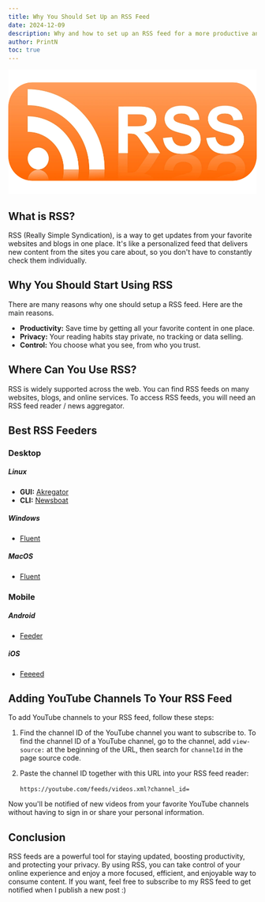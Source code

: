 ```yaml
---
title: Why You Should Set Up an RSS Feed
date: 2024-12-09
description: Why and how to set up an RSS feed for a more productive and private online experience.
author: PrintN
toc: true
---
```


![Introduction Image](0.webp)
## What is RSS?
RSS (Really Simple Syndication), is a way to get updates from your favorite websites and blogs in one place. It's like a personalized feed that delivers new content from the sites you care about, so you don't have to constantly check them individually.

## Why You Should Start Using RSS
There are many reasons why one should setup a RSS feed. Here are the main reasons.

- **Productivity:** Save time by getting all your favorite content in one place.
- **Privacy:** Your reading habits stay private, no tracking or data selling.
- **Control:** You choose what you see, from who you trust.

## Where Can You Use RSS?
RSS is widely supported across the web. You can find RSS feeds on many websites, blogs, and online services. To access RSS feeds, you will need an RSS feed reader / news aggregator.

## Best RSS Feeders
### Desktop
##### Linux
- **GUI:** [Akregator](https://apps.kde.org/akregator/)
- **CLI:** [Newsboat](https://newsboat.org/)

##### Windows
- [Fluent](https://www.microsoft.com/store/apps/9P71FC94LRH8?cid=website)

##### MacOS
- [Fluent](https://apps.apple.com/app/id1520907427)

### Mobile
##### Android
- [Feeder](https://f-droid.org/packages/com.nononsenseapps.feeder/)

##### iOS
- [Feeeed](https://apps.apple.com/us/app/feeeed-rss-reader-and-more/id1600187490)

## Adding YouTube Channels To Your RSS Feed
To add YouTube channels to your RSS feed, follow these steps:

1. Find the channel ID of the YouTube channel you want to subscribe to. To find the channel ID of a YouTube channel, go to the channel, add `view-source:` at the beginning of the URL, then search for `channelId` in the page source code.
2. Paste the channel ID together with this URL into your RSS feed reader:
   
   `https://youtube.com/feeds/videos.xml?channel_id=`

Now you'll be notified of new videos from your favorite YouTube channels without having to sign in or share your personal information.

## Conclusion
RSS feeds are a powerful tool for staying updated, boosting productivity, and protecting your privacy. By using RSS, you can take control of your online experience and enjoy a more focused, efficient, and enjoyable way to consume content. If you want, feel free to subscribe to my RSS feed to get notified when I publish a new post :)